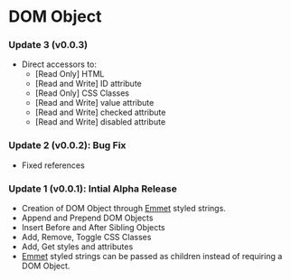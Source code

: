 # DOM Object


### Update 3 (v0.0.3)

- Direct accessors to:
  - [Read Only] HTML
  - [Read and Write] ID attribute
  - [Read Only] CSS Classes
  - [Read and Write] value attribute
  - [Read and Write] checked attribute
  - [Read and Write] disabled attribute

### Update 2 (v0.0.2): Bug Fix

- Fixed references 

### Update 1 (v0.0.1): Intial Alpha Release

- Creation of DOM Object through [Emmet](https://emmet.io/) styled strings.
- Append and Prepend DOM Objects
- Insert Before and After Sibling Objects
- Add, Remove, Toggle CSS Classes
- Add, Get styles and attributes
- [Emmet](https://emmet.io/) styled strings can be passed as children instead of requiring a DOM Object.
